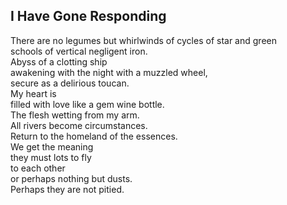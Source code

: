 I Have Gone Responding
----------------------
There are no legumes but whirlwinds of cycles of star and green  
schools of vertical negligent iron.  
Abyss of a clotting ship  
awakening with the night with a muzzled wheel,  
secure as a delirious toucan.  
My heart is  
filled with love like a gem wine bottle.  
The flesh wetting from my arm.  
All rivers become circumstances.  
Return to the homeland of the essences.  
We get the meaning  
they must lots to fly  
to each other  
or perhaps nothing but dusts.  
Perhaps they are not pitied.  
